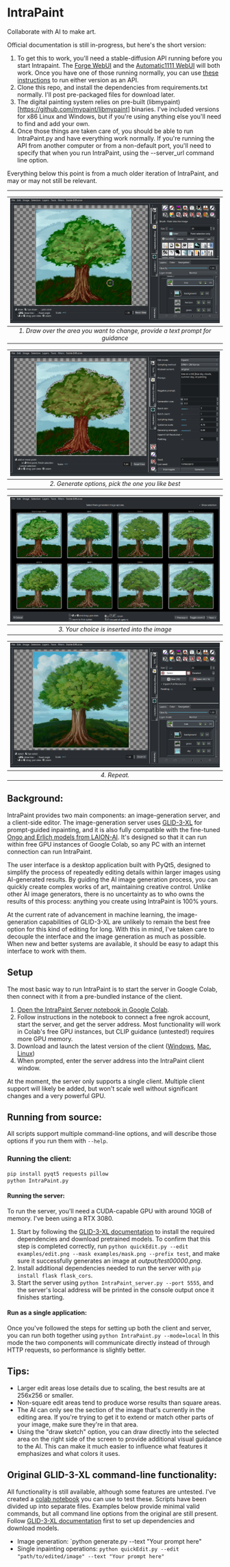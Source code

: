 # IntraPaint

Collaborate with AI to make art.

Official documentation is still in-progress, but here's the short version:

1. To get this to work, you'll need a stable-diffusion API running before you start Intrapaint. The [Forge WebUI](https://github.com/lllyasviel/stable-diffusion-webui-forge) and the [Automatic1111 WebUI](https://github.com/AUTOMATIC1111/stable-diffusion-webui) will both work. Once you have one of those running normally, you can use [these instructions](https://github.com/AUTOMATIC1111/stable-diffusion-webui/wiki/API) to run either version as an API.
2. Clone this repo, and install the dependencies from requirements.txt normally. I'll post pre-packaged files for download later.
3. The digital painting system relies on pre-built (libmypaint)[https://github.com/mypaint/libmypaint] binaries. I've included versions for x86 Linux and Windows, but if you're using anything else you'll need to find and add your own.
4. Once those things are taken care of, you should be able to run IntraPaint.py and have everything work normally. If you're running the API from another computer or from a non-default port, you'll need to specify that when you run IntraPaint, using the --server_url command line option.


Everything below this point is from a much older iteration of IntraPaint, and may or may not still be relevant.

-----




|                   ![example-1.png](./examples/example-1.png)                   | 
|:------------------------------------------------------------------------------:| 
| *1. Draw over the area you want to change, provide a text prompt for guidance* |

|    ![example-2.png](./examples/example-2.png)     | 
|:-------------------------------------------------:| 
| *2. Generate options, pick the one you like best* |

| ![example-3.png](./examples/example-3.png)  | 
|:-------------------------------------------:| 
| *3. Your choice is inserted into the image* |

| ![example-4.png](./examples/example-4.png) | 
|:------------------------------------------:| 
|                *4. Repeat.*                |

## Background:

IntraPaint provides two main components: an image-generation server, and a client-side editor. The image-generation server uses [GLID-3-XL](https://github.com/Jack000/glid-3-xl) for prompt-guided inpainting, and it is also fully compatible with the fine-tuned [Ongo and Erlich models from LAION-AI](https://github.com/LAION-AI/ldm-finetune). It's designed so that it can run within free GPU instances of Google Colab, so any PC with an internet connection can run IntraPaint. 

The user interface is a desktop application built with PyQt5, designed to simplify the process of repeatedly editing details within larger images using AI-generated results. By guiding the AI image generation process, you can quickly create complex works of art, maintaining creative control. Unlike other AI image generators, there is no uncertainty as to who owns the results of this process: anything you create using IntraPaint is 100% yours.

At the current rate of advancement in machine learning, the image-generation capabilities of GLID-3-XL are unlikely to remain the best free option for this kind of editing for long. With this in mind, I've taken care to decouple the interface and the image generation as much as possible. When new and better systems are available, it should be easy to adapt this interface to work with them.

## Setup

The most basic way to run IntraPaint is to start the server in Google Colab, then connect with it from a pre-bundled instance of the client. 

1. [Open the IntraPaint Server notebook in Google Colab](https://colab.research.google.com/github/centuryglass/IntraPaint/blob/colab-refactor/colabFiles/IntraPaint_colab_server.ipynb). 
2. Follow instructions in the notebook to connect a free ngrok account, start the server, and get the server address. Most functionality will work in Colab's free GPU instances, but CLIP guidance (untested!) requires more GPU memory.
3. Download and launch the latest version of the client ([Windows](https://github.com/centuryglass/IntraPaint/releases/download/v0.1.0/IntraPaint-windows.exe), [Mac](https://github.com/centuryglass/IntraPaint/releases/download/v0.1.0/IntraPaint-mac), [Linux](https://github.com/centuryglass/IntraPaint/releases/download/v0.1.0/IntraPaint-Linux.IntraPaint-Linux))
4. When prompted, enter the server address into the IntraPaint client window.

At the moment, the server only supports a single client. Multiple client support will likely be added, but won't scale well without significant changes and a very powerful GPU.

## Running from source:
All scripts support multiple command-line options, and will describe those options if you run them with `--help`.

### Running the client:
```
pip install pyqt5 requests pillow
python IntraPaint.py
```

#### Running the server:
To run the server, you'll need a CUDA-capable GPU with around 10GB of memory. I've been using a RTX 3080.

1. Start by following the [GLID-3-XL documentation](./GLID-3-XL-DOC.md) to install the required dependencies and download pretrained models. To confirm that this step is completed correctly, run `python quickEdit.py --edit examples/edit.png --mask examples/mask.png --prefix test`, and make sure it successfully generates an image at *output/test00000.png*.
2. Install additional dependencies needed to run the server with `pip install flask flask_cors`.
3. Start the server using `python IntraPaint_server.py --port 5555`, and the server's local address will be printed in the console output once it finishes starting.

#### Run as a single application:
Once you've followed the steps for setting up both the client and server, you can run both together using `python IntraPaint.py --mode=local` In this mode the two components will communicate directly instead of through HTTP requests, so performance is slightly better.

## Tips:
- Larger edit areas lose details due to scaling, the best results are at 256x256 or smaller.
- Non-square edit areas tend to produce worse results than square areas.
- The AI can only see the section of the image that's currently in the editing area. If you're trying to get it to extend or match other parts of your image, make sure they're in that area.
- Using the "draw sketch" option, you can draw directly into the selected area on the right side of the screen to provide additional visual guidance to the AI. This can make it much easier to influence what features it emphasizes and what colors it uses. 

## Original GLID-3-XL command-line functionality:
All functionality is still available, although some features are untested. I've created a [colab notebook](https://colab.research.google.com/github/centuryglass/IntraPaint/blob/colab-refactor/colabFiles/GLID_3_XL_testing.ipynb) you can use to test these. Scripts have been divided up into separate files. Examples below provide minimal valid commands, but all command line options from the original are still present. Follow [GLID-3-XL documentation](./GLID-3-XL-DOC.md) first to set up dependencies and download models.

- Image generation: `python generate.py --text "Your prompt here"
- Single inpainting operations: `python quickEdit.py --edit "path/to/edited/image" --text "Your prompt here"`
